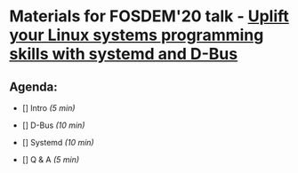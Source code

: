 # Materials for FOSDEM'20 talk - [Uplift your Linux systems programming skills with systemd and D-Bus](https://fosdem.org/2020/schedule/event/golinux/)

## Agenda:

- [] Intro *(5 min)*

- [] D-Bus *(10 min)*

- [] Systemd *(10 min)*

- [] Q & A *(5 min)*
